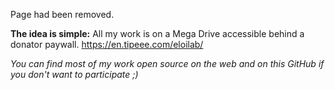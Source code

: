 Page had been removed.

**The idea is simple:** 
All my work is on a Mega Drive accessible behind a donator paywall.
https://en.tipeee.com/eloilab/

_You can find most of my work open source on the web and on this GitHub if you don't want to participate ;)_
